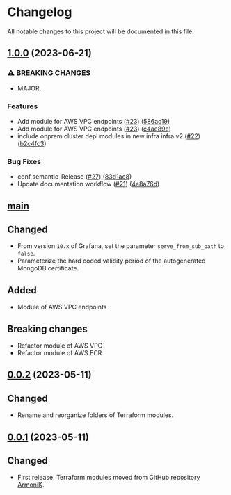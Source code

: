 # Changelog

All notable changes to this project will be documented in this file.

## [1.0.0](https://github.com/aneoconsulting/ArmoniK.Infra/compare/0.0.2...1.0.0) (2023-06-21)


### ⚠ BREAKING CHANGES

* MAJOR.

### Features

* Add module for AWS VPC endpoints ([#23](https://github.com/aneoconsulting/ArmoniK.Infra/issues/23)) ([586ac19](https://github.com/aneoconsulting/ArmoniK.Infra/commit/586ac1924e0b0285ccb23a07f1fc4d415a730977))
* Add module for AWS VPC endpoints ([#23](https://github.com/aneoconsulting/ArmoniK.Infra/issues/23)) ([c4ae89e](https://github.com/aneoconsulting/ArmoniK.Infra/commit/c4ae89ecc9163ecfbe8a4fb9e202520e738196ef))
* include onprem cluster depl modules in new infra infra v2 ([#22](https://github.com/aneoconsulting/ArmoniK.Infra/issues/22)) ([b2c4fc3](https://github.com/aneoconsulting/ArmoniK.Infra/commit/b2c4fc368e06cdc3ceea6f380d5c98dd6d739730))


### Bug Fixes

* conf semantic-Release ([#27](https://github.com/aneoconsulting/ArmoniK.Infra/issues/27)) ([83d1ac8](https://github.com/aneoconsulting/ArmoniK.Infra/commit/83d1ac8ab309376923d935974c58913d5a9be6f9))
* Update documentation workflow ([#21](https://github.com/aneoconsulting/ArmoniK.Infra/issues/21)) ([4e8a76d](https://github.com/aneoconsulting/ArmoniK.Infra/commit/4e8a76db0f79a3a1ae1a0678a727c9c941fc274c))

## [main](https://github.com/aneoconsulting/ArmoniK.Infra/tree/main)

Changed
-

* From version `10.x` of Grafana, set the parameter `serve_from_sub_path` to `false`.
* Parameterize the hard coded validity period of the autogenerated MongoDB certificate.

Added
-

* Module of AWS VPC endpoints

Breaking changes
-

* Refactor module of AWS VPC
* Refactor module of AWS ECR

## [0.0.2](https://github.com/aneoconsulting/ArmoniK.Infra/releases/tag/0.0.2) (2023-05-11)

Changed
-

* Rename and reorganize folders of Terraform modules.

## [0.0.1](https://github.com/aneoconsulting/ArmoniK.Infra/releases/tag/0.0.1) (2023-05-11)

Changed
-

* First release: Terraform modules moved from GitHub repository [ArmoniK](https://github.com/aneoconsulting/ArmoniK).
